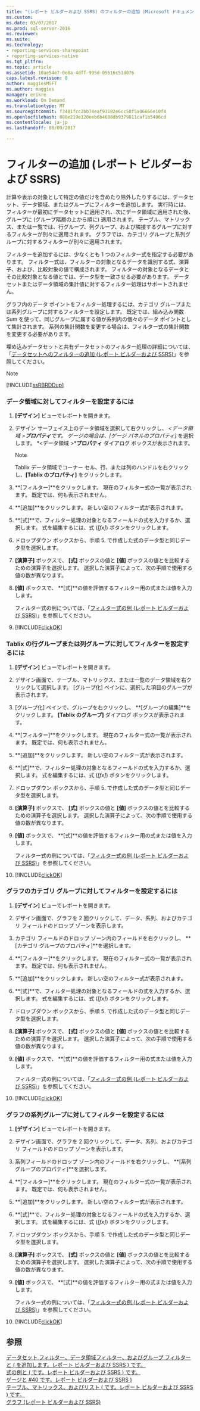 ```yaml
---
title: "(レポート ビルダーおよび SSRS) のフィルターの追加 |Microsoft ドキュメント"
ms.custom: 
ms.date: 03/07/2017
ms.prod: sql-server-2016
ms.reviewer: 
ms.suite: 
ms.technology:
- reporting-services-sharepoint
- reporting-services-native
ms.tgt_pltfrm: 
ms.topic: article
ms.assetid: 10ae54e7-0e8a-4dff-995d-05516c51d076
caps.latest.revision: 8
author: maggiesMSFT
ms.author: maggies
manager: erikre
ms.workload: On Demand
ms.translationtype: MT
ms.sourcegitcommit: f3481fcc2bb74eaf93182e6cc58f5a06666e10f4
ms.openlocfilehash: 088e219e120eeb6b4608db9379811caf1b5406cd
ms.contentlocale: ja-jp
ms.lasthandoff: 08/09/2017

---
```

# <a name="add-a-filter-report-builder-and-ssrs"></a>フィルターの追加 (レポート ビルダーおよび SSRS)
  計算や表示の対象として特定の値だけを含めたり除外したりするには、データセット、データ領域、またはグループにフィルターを追加します。 実行時には、フィルターが最初にデータセットに適用され、次にデータ領域に適用された後、グループに (グループ階層の上から順に) 適用されます。 テーブル、マトリックス、または一覧では、行グループ、列グループ、および隣接するグループに対するフィルターが別々に適用されます。 グラフでは、カテゴリ グループと系列グループに対するフィルターが別々に適用されます。  
  
 フィルターを追加するには、少なくとも 1 つのフィルター式を指定する必要があります。 フィルター式は、フィルターの対象となるデータを識別する式、演算子、および、比較対象の値で構成されます。 フィルターの対象となるデータとその比較対象となる値とでは、データ型を一致させる必要があります。 データセットまたはデータ領域の集計値に対するフィルター処理はサポートされません。  
  
 グラフ内のデータ ポイントをフィルター処理するには、カテゴリ グループまたは系列グループに対するフィルターを設定します。 既定では、組み込み関数 Sum を使って、同じグループに属する値が系列内の個々のデータ ポイントとして集計されます。 系列の集計関数を変更する場合は、フィルター式の集計関数を変更する必要があります。  
  
 埋め込みデータセットと共有データセットのフィルター処理の詳細については、「[データセットへのフィルターの追加 (レポート ビルダーおよび SSRS)](../../reporting-services/report-data/add-a-filter-to-a-dataset-report-builder-and-ssrs.md)」を参照してください。  
  
> [!NOTE]  
>  [!INCLUDE[ssRBRDDup](../../includes/ssrbrddup-md.md)]  
  
### <a name="to-set-a-filter-on-a-data-region"></a>データ領域に対してフィルターを設定するには  
  
1.  **[デザイン]** ビューでレポートを開きます。  
  
2.  デザイン サーフェイス上のデータ領域を選択して右クリックし、 *\<データ領域 >***プロパティ**です。 ゲージの場合は、**[ゲージ パネルのプロパティ]** を選択します。 *\<データ領域 >***プロパティ** ダイアログ ボックスが表示されます。  
  
    > [!NOTE]  
    >  Tablix データ領域でコーナー セル、行、または列のハンドルを右クリックし、**[Tablix のプロパティ]** をクリックします。  
  
3.  **[フィルター]**をクリックします。 現在のフィルター式の一覧が表示されます。 既定では、何も表示されません。  
  
4.  **[追加]**をクリックします。 新しい空のフィルター式が表示されます。  
  
5.  **[式]**で、フィルター処理の対象となるフィールドの式を入力するか、選択します。 式を編集するには、式 (*[fx]*) ボタンをクリックします。  
  
6.  ドロップダウン ボックスから、手順 5. で作成した式のデータ型と同じデータ型を選択します。  
  
7.  **[演算子]** ボックスで、 **[式]** ボックスの値と **[値]** ボックスの値とを比較するための演算子を選択します。 選択した演算子によって、次の手順で使用する値の数が異なります。  
  
8.  **[値]** ボックスで、 **[式]**の値を評価するフィルター用の式または値を入力します。  
  
     フィルター式の例については、「[フィルター式の例 (レポート ビルダーおよび SSRS)](../../reporting-services/report-design/filter-equation-examples-report-builder-and-ssrs.md)」を参照してください。  
  
9. [!INCLUDE[clickOK](../../includes/clickok-md.md)]  
  
### <a name="to-set-a-filter-on-a-tablix-row-or-column-group"></a>Tablix の行グループまたは列グループに対してフィルターを設定するには  
  
1.  **[デザイン]** ビューでレポートを開きます。  
  
2.  デザイン画面で、テーブル、マトリックス、または一覧のデータ領域を右クリックして選択します。 [グループ化] ペインに、選択した項目のグループが表示されます。  
  
3.  [グループ化] ペインで、グループを右クリックし、 **[グループの編集]**をクリックします。 **[Tablix のグループ]** ダイアログ ボックスが表示されます。  
  
4.  **[フィルター]**をクリックします。 現在のフィルター式の一覧が表示されます。 既定では、何も表示されません。  
  
5.  **[追加]**をクリックします。 新しい空のフィルター式が表示されます。  
  
6.  **[式]**で、フィルター処理の対象となるフィールドの式を入力するか、選択します。 式を編集するには、式 (*[fx]*) ボタンをクリックします。  
  
7.  ドロップダウン ボックスから、手順 5. で作成した式のデータ型と同じデータ型を選択します。  
  
8.  **[演算子]** ボックスで、 **[式]** ボックスの値と **[値]** ボックスの値とを比較するための演算子を選択します。 選択した演算子によって、次の手順で使用する値の数が異なります。  
  
9. **[値]** ボックスで、 **[式]**の値を評価するフィルター用の式または値を入力します。  
  
     フィルター式の例については、「[フィルター式の例 (レポート ビルダーおよび SSRS)](../../reporting-services/report-design/filter-equation-examples-report-builder-and-ssrs.md)」を参照してください。  
  
10. [!INCLUDE[clickOK](../../includes/clickok-md.md)]  
  
### <a name="to-set-a-filter-on-a-chart-category-group"></a>グラフのカテゴリ グループに対してフィルターを設定するには  
  
1.  **[デザイン]** ビューでレポートを開きます。  
  
2.  デザイン画面で、グラフを 2 回クリックして、データ、系列、およびカテゴリ フィールドのドロップ ゾーンを表示します。  
  
3.  カテゴリ フィールドのドロップ ゾーン内のフィールドを右クリックし、 **[カテゴリ グループのプロパティ]**を選択します。  
  
4.  **[フィルター]**をクリックします。 現在のフィルター式の一覧が表示されます。 既定では、何も表示されません。  
  
5.  **[追加]**をクリックします。 新しい空のフィルター式が表示されます。  
  
6.  **[式]**で、フィルター処理の対象となるフィールドの式を入力するか、選択します。 式を編集するには、式 (*[fx]*) ボタンをクリックします。  
  
7.  ドロップダウン ボックスから、手順 5. で作成した式のデータ型と同じデータ型を選択します。  
  
8.  **[演算子]** ボックスで、 **[式]** ボックスの値と **[値]** ボックスの値とを比較するための演算子を選択します。 選択した演算子によって、次の手順で使用する値の数が異なります。  
  
9. **[値]** ボックスで、 **[式]**の値を評価するフィルター用の式または値を入力します。  
  
     フィルター式の例については、「[フィルター式の例 (レポート ビルダーおよび SSRS)](../../reporting-services/report-design/filter-equation-examples-report-builder-and-ssrs.md)」を参照してください。  
  
10. [!INCLUDE[clickOK](../../includes/clickok-md.md)]  
  
### <a name="to-set-a-filter-on-a-chart-series-group"></a>グラフの系列グループに対してフィルターを設定するには  
  
1.  **[デザイン]** ビューでレポートを開きます。  
  
2.  デザイン画面で、グラフを 2 回クリックして、データ、系列、およびカテゴリ フィールドのドロップ ゾーンを表示します。  
  
3.  系列フィールドのドロップ ゾーン内のフィールドを右クリックし、 **[系列グループのプロパティ]**を選択します。  
  
4.  **[フィルター]**をクリックします。 現在のフィルター式の一覧が表示されます。 既定では、何も表示されません。  
  
5.  **[追加]**をクリックします。 新しい空のフィルター式が表示されます。  
  
6.  **[式]**で、フィルター処理の対象となるフィールドの式を入力するか、選択します。 式を編集するには、式 (*[fx]*) ボタンをクリックします。  
  
7.  ドロップダウン ボックスから、手順 5. で作成した式のデータ型と同じデータ型を選択します。  
  
8.  **[演算子]** ボックスで、 **[式]** ボックスの値と **[値]** ボックスの値とを比較するための演算子を選択します。 選択した演算子によって、次の手順で使用する値の数が異なります。  
  
9. **[値]** ボックスで、 **[式]**の値を評価するフィルター用の式または値を入力します。  
  
     フィルター式の例については、「[フィルター式の例 &#40;レポート ビルダーおよび SSRS&#41;](../../reporting-services/report-design/filter-equation-examples-report-builder-and-ssrs.md)」を参照してください。  
  
10. [!INCLUDE[clickOK](../../includes/clickok-md.md)]  
  
## <a name="see-also"></a>参照  
 [データセット フィルター、データ領域フィルター、およびグループ フィルターと &#40; を追加します。レポート ビルダーおよび SSRS &#41; です。](../../reporting-services/report-design/add-dataset-filters-data-region-filters-and-group-filters.md)   
 [式の例と &#40; です。レポート ビルダーおよび SSRS &#41; です。](../../reporting-services/report-design/expression-examples-report-builder-and-ssrs.md)   
 [ゲージと #40 です。レポート ビルダーおよび SSRS &#41;](../../reporting-services/report-design/gauges-report-builder-and-ssrs.md)   
 [テーブル、マトリックス、およびリスト &#40; です。レポート ビルダーおよび SSRS &#41; です。](../../reporting-services/report-design/tables-matrices-and-lists-report-builder-and-ssrs.md)   
 [グラフ &#40;レポート ビルダーおよび SSRS&#41;](../../reporting-services/report-design/charts-report-builder-and-ssrs.md)  
  
  


